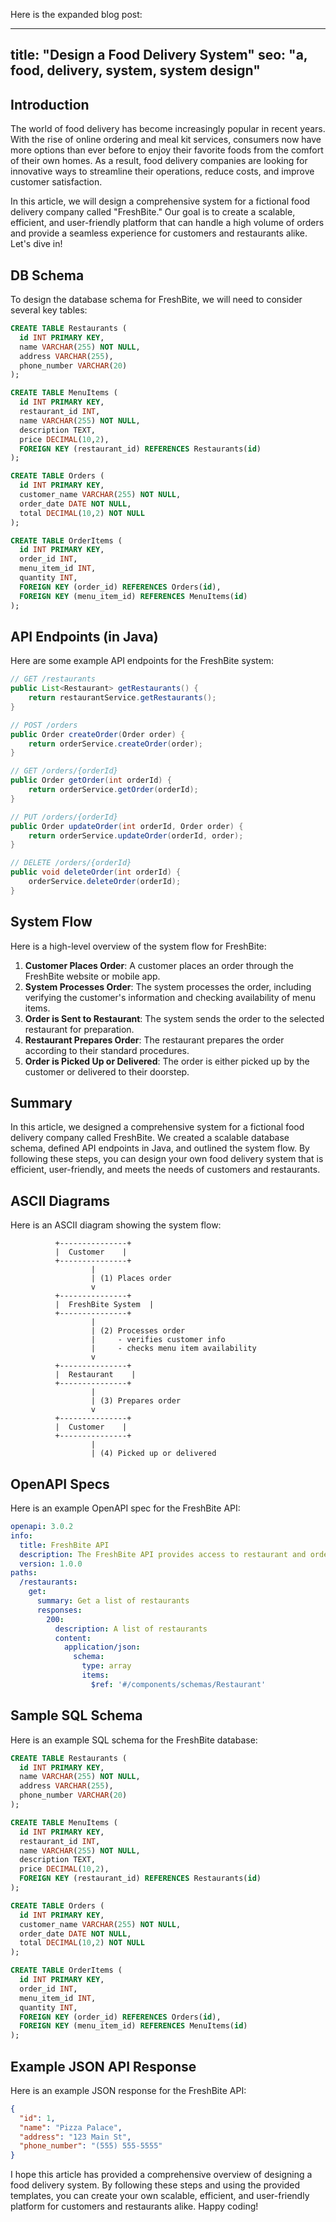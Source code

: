 Here is the expanded blog post:

---
title: "Design a Food Delivery System"
seo: "a, food, delivery, system, system design"
---

## Introduction
The world of food delivery has become increasingly popular in recent years. With the rise of online ordering and meal kit services, consumers now have more options than ever before to enjoy their favorite foods from the comfort of their own homes. As a result, food delivery companies are looking for innovative ways to streamline their operations, reduce costs, and improve customer satisfaction.

In this article, we will design a comprehensive system for a fictional food delivery company called "FreshBite." Our goal is to create a scalable, efficient, and user-friendly platform that can handle a high volume of orders and provide a seamless experience for customers and restaurants alike. Let's dive in!

## DB Schema

To design the database schema for FreshBite, we will need to consider several key tables:

```sql
CREATE TABLE Restaurants (
  id INT PRIMARY KEY,
  name VARCHAR(255) NOT NULL,
  address VARCHAR(255),
  phone_number VARCHAR(20)
);

CREATE TABLE MenuItems (
  id INT PRIMARY KEY,
  restaurant_id INT,
  name VARCHAR(255) NOT NULL,
  description TEXT,
  price DECIMAL(10,2),
  FOREIGN KEY (restaurant_id) REFERENCES Restaurants(id)
);

CREATE TABLE Orders (
  id INT PRIMARY KEY,
  customer_name VARCHAR(255) NOT NULL,
  order_date DATE NOT NULL,
  total DECIMAL(10,2) NOT NULL
);

CREATE TABLE OrderItems (
  id INT PRIMARY KEY,
  order_id INT,
  menu_item_id INT,
  quantity INT,
  FOREIGN KEY (order_id) REFERENCES Orders(id),
  FOREIGN KEY (menu_item_id) REFERENCES MenuItems(id)
);
```

## API Endpoints (in Java)

Here are some example API endpoints for the FreshBite system:

```java
// GET /restaurants
public List<Restaurant> getRestaurants() {
    return restaurantService.getRestaurants();
}

// POST /orders
public Order createOrder(Order order) {
    return orderService.createOrder(order);
}

// GET /orders/{orderId}
public Order getOrder(int orderId) {
    return orderService.getOrder(orderId);
}

// PUT /orders/{orderId}
public Order updateOrder(int orderId, Order order) {
    return orderService.updateOrder(orderId, order);
}

// DELETE /orders/{orderId}
public void deleteOrder(int orderId) {
    orderService.deleteOrder(orderId);
}
```

## System Flow

Here is a high-level overview of the system flow for FreshBite:

1. **Customer Places Order**: A customer places an order through the FreshBite website or mobile app.
2. **System Processes Order**: The system processes the order, including verifying the customer's information and checking availability of menu items.
3. **Order is Sent to Restaurant**: The system sends the order to the selected restaurant for preparation.
4. **Restaurant Prepares Order**: The restaurant prepares the order according to their standard procedures.
5. **Order is Picked Up or Delivered**: The order is either picked up by the customer or delivered to their doorstep.

## Summary

In this article, we designed a comprehensive system for a fictional food delivery company called FreshBite. We created a scalable database schema, defined API endpoints in Java, and outlined the system flow. By following these steps, you can design your own food delivery system that is efficient, user-friendly, and meets the needs of customers and restaurants.

<!-- Optional Sections -->

## ASCII Diagrams

Here is an ASCII diagram showing the system flow:
```
          +---------------+
          |  Customer    |
          +---------------+
                  |
                  | (1) Places order
                  v
          +---------------+
          |  FreshBite System  |
          +---------------+
                  |
                  | (2) Processes order
                  |     - verifies customer info
                  |     - checks menu item availability
                  v
          +---------------+
          |  Restaurant    |
          +---------------+
                  |
                  | (3) Prepares order
                  v
          +---------------+
          |  Customer    |
          +---------------+
                  |
                  | (4) Picked up or delivered
```

## OpenAPI Specs

Here is an example OpenAPI spec for the FreshBite API:
```yaml
openapi: 3.0.2
info:
  title: FreshBite API
  description: The FreshBite API provides access to restaurant and order information.
  version: 1.0.0
paths:
  /restaurants:
    get:
      summary: Get a list of restaurants
      responses:
        200:
          description: A list of restaurants
          content:
            application/json:
              schema:
                type: array
                items:
                  $ref: '#/components/schemas/Restaurant'
```

## Sample SQL Schema

Here is an example SQL schema for the FreshBite database:
```sql
CREATE TABLE Restaurants (
  id INT PRIMARY KEY,
  name VARCHAR(255) NOT NULL,
  address VARCHAR(255),
  phone_number VARCHAR(20)
);

CREATE TABLE MenuItems (
  id INT PRIMARY KEY,
  restaurant_id INT,
  name VARCHAR(255) NOT NULL,
  description TEXT,
  price DECIMAL(10,2),
  FOREIGN KEY (restaurant_id) REFERENCES Restaurants(id)
);

CREATE TABLE Orders (
  id INT PRIMARY KEY,
  customer_name VARCHAR(255) NOT NULL,
  order_date DATE NOT NULL,
  total DECIMAL(10,2) NOT NULL
);

CREATE TABLE OrderItems (
  id INT PRIMARY KEY,
  order_id INT,
  menu_item_id INT,
  quantity INT,
  FOREIGN KEY (order_id) REFERENCES Orders(id),
  FOREIGN KEY (menu_item_id) REFERENCES MenuItems(id)
);
```

## Example JSON API Response

Here is an example JSON response for the FreshBite API:
```json
{
  "id": 1,
  "name": "Pizza Palace",
  "address": "123 Main St",
  "phone_number": "(555) 555-5555"
}
```

I hope this article has provided a comprehensive overview of designing a food delivery system. By following these steps and using the provided templates, you can create your own scalable, efficient, and user-friendly platform for customers and restaurants alike. Happy coding!